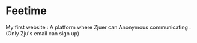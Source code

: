 # Feetime
My first website : A platform where Zjuer can Anonymous communicating .(Only Zju's email can sign up) 
